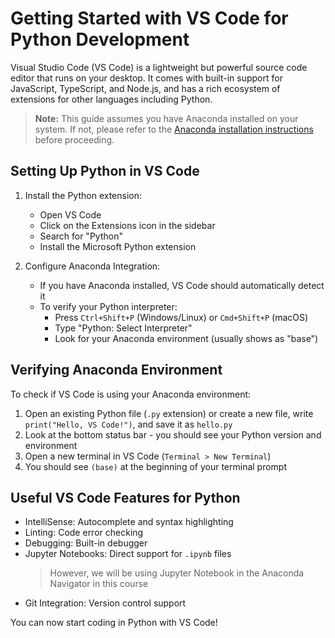 # Getting Started with VS Code for Python Development

Visual Studio Code (VS Code) is a lightweight but powerful source code editor that runs on your desktop. It comes with built-in support for JavaScript, TypeScript, and Node.js, and has a rich ecosystem of extensions for other languages including Python.

> **Note:** This guide assumes you have Anaconda installed on your system. If not, please refer to the [Anaconda installation instructions](./anaconda.md) before proceeding.

## Setting Up Python in VS Code

1. Install the Python extension:

   - Open VS Code
   - Click on the Extensions icon in the sidebar
   - Search for "Python"
   - Install the Microsoft Python extension

2. Configure Anaconda Integration:
   - If you have Anaconda installed, VS Code should automatically detect it
   - To verify your Python interpreter:
     - Press `Ctrl+Shift+P` (Windows/Linux) or `Cmd+Shift+P` (macOS)
     - Type "Python: Select Interpreter"
     - Look for your Anaconda environment (usually shows as "base")

## Verifying Anaconda Environment

To check if VS Code is using your Anaconda environment:

1. Open an existing Python file (`.py` extension) or create a new file, write `print("Hello, VS Code!")`, and save it as `hello.py`
2. Look at the bottom status bar - you should see your Python version and environment
3. Open a new terminal in VS Code (`Terminal > New Terminal`)
4. You should see `(base)` at the beginning of your terminal prompt

## Useful VS Code Features for Python

- IntelliSense: Autocomplete and syntax highlighting
- Linting: Code error checking
- Debugging: Built-in debugger
- Jupyter Notebooks: Direct support for `.ipynb` files
  > However, we will be using Jupyter Notebook in the Anaconda Navigator in this course
- Git Integration: Version control support

You can now start coding in Python with VS Code!
